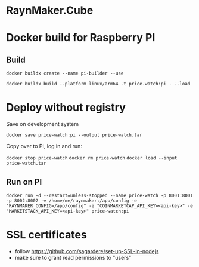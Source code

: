 # RaynMaker.Cube

# Docker build for Raspberry PI

## Build

`docker buildx create --name pi-builder --use`

`docker buildx build --platform linux/arm64 -t price-watch:pi . --load`

# Deploy without registry

Save on development system

`docker save price-watch:pi --output price-watch.tar`

Copy over to PI, log in and run:

`docker stop price-watch` 
`docker rm price-watch` 
`docker load --input price-watch.tar`

## Run on PI

`docker run -d --restart=unless-stopped --name price-watch -p 8001:8001 -p 8002:8002 -v /home/me/raynmaker:/app/config -e "RAYNMAKER_CONFIG=/app/config" -e "COINMARKETCAP_API_KEY=<api-key>" -e "MARKETSTACK_API_KEY=<api-key>" price-watch:pi`

# SSL certificates

- follow https://github.com/sagardere/set-up-SSL-in-nodejs
- make sure to grant read permissions to "users"
